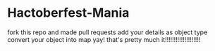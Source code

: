 # Hactoberfest-Mania
fork this repo and made pull requests
add your details as object type
convert your object into map 
yay! that's pretty much it!!!!!!!!!!!!!!!!!!!!
